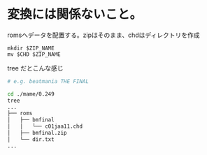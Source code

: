 # 変換には関係ないこと。

romsへデータを配置する。zipはそのまま、chdはディレクトリを作成

```
mkdir $ZIP_NAME
mv $CHD $ZIP_NAME
```

tree だとこんな感じ

```sh
# e.g. beatmania THE FINAL

cd ./mame/0.249
tree
...
├── roms
│   ├── bmfinal
│   │   └── c01jaa11.chd
│   ├── bmfinal.zip
│   └── dir.txt
...
```
